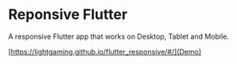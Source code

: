 # Reponsive Flutter

A responsive Flutter app that works on Desktop, Tablet and Mobile.

[https://lightgaming.github.io/flutter_responsive/#/](Demo)
